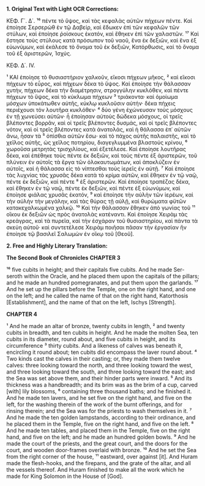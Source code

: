 **1. Original Text with Light OCR Corrections:**

ΚΕΦ. Γ΄. Δ΄.
¹⁶ πέντε τὸ ὕψος, καὶ τὰς κεφαλὰς αὐτῶν πήχεων πέντε. Καὶ ἐποίησε Σερσερὼθ ἐν τῷ Δαβείρ, καὶ ἔδωκεν ἐπὶ τῶν κεφαλῶν τῶν στύλων, καὶ ἐποίησε ῥοίσκους ἑκατόν, καὶ ἔθηκεν ἐπὶ τῶν χαλαστῶν.
¹⁷ Καὶ ἔστησε τοὺς στύλους κατὰ πρόσωπον τοῦ ναοῦ, ἕνα ἐκ δεξιῶν, καὶ ἕνα ἐξ εὐωνύμων, καὶ ἐκάλεσε τὸ ὄνομα τοῦ ἐκ δεξιῶν, Κατόρθωσις, καὶ τὸ ὄνομα τοῦ ἐξ ἀριστερῶν, Ἰσχύς.

ΚΕΦ. Δ΄. IV.

¹ ΚΑΙ ἐποίησε τὸ θυσιαστήριον χαλκοῦν, εἴκοσι πήχεων μῆκος,
² καὶ εἴκοσι πήχεων τὸ εὖρος, καὶ πήχεων δέκα τὸ ὕψος. Καὶ ἐποίησε τὴν θάλασσαν χυτήν, πήχεων δέκα τὴν διαμέτρησιν, στρογγύλην κυκλόθεν, καὶ πέντε πήχεων τὸ ὕψος, καὶ τὸ κύκλωμα πήχεων
³ τριάκοντα· καὶ ὁμοίωμα μόσχων ὑποκάτωθεν αὐτῆς, κύκλῳ κυκλοῦσιν αὐτήν· δέκα πήχεις περιέχουσι τὸν λουτῆρα κυκλόθεν·
⁴ δύο γένη ἐχώνευσαν τοὺς μόσχους ἐν τῇ χωνεύσει αὐτῶν· ἦ ἐποίησαν αὐτοὺς δώδεκα μόσχους, οἱ τρεῖς βλέποντες βορρᾶν, καὶ οἱ τρεῖς βλέποντες δυσμάς, καὶ οἱ τρεῖς βλέποντες νότον, καὶ οἱ τρεῖς βλέποντες κατὰ ἀνατολάς, καὶ ἡ θάλασσα ἐπ᾿ αὐτῶν ἄνω, ἦσαν τὰ
⁵ ὀπίσθια αὐτῶν ἔσω· καὶ τὸ πάχος αὐτῆς παλαιστῆς, καὶ τὸ χεῖλος αὐτῆς, ὡς χεῖλος ποτηρίου, διαγεγλυμμένα βλαστούς κρίνου,
⁶ χωροῦσα μετρητὰς τρισχιλίους, καὶ ἐξετέλεσε. Καὶ ἐποίησε λουτῆρας δέκα, καὶ ἐπέθηκε τοὺς πέντε ἐκ δεξιῶν, καὶ τοὺς πέντε ἐξ ἀριστερῶν, τοῦ πλύνειν ἐν αὐτοῖς τὰ ἔργα τῶν ὁλοκαυτωμάτων, καὶ ἀποκλύζειν ἐν αὐτοῖς, καὶ ἡ θάλασσα εἰς τὸ νίπτεσθαι τοὺς ἱερεῖς ἐν αὐτῇ.
⁷ Καὶ ἐποίησε τὰς λυχνίας τὰς χρυσᾶς δέκα κατὰ τὸ κρίμα αὐτῶν, καὶ ἔθηκεν ἐν τῷ ναῷ, πέντε ἐκ δεξιῶν, καὶ πέντε
⁸ ἐξ ἀριστερῶν. Καὶ ἐποίησε τραπέζας δέκα, καὶ ἔθηκεν ἐν τῷ ναῷ, πέντε ἐκ δεξιῶν, καὶ πέντε ἐξ εὐωνύμων, καὶ ἐποίησε φιάλας χρυσᾶς ἑκατόν,
⁹ καὶ ἐποίησε τὴν αὐλὴν τῶν ἱερέων, καὶ τὴν αὐλὴν τὴν μεγάλην, καὶ τὰς θύρας τῇ αὐλῇ, καὶ θυρώματα φϋτῶν κατακεχαλκωμένα χαλκῷ.
¹⁰ Καὶ τὴν θάλασσαν ἔθηκεν ἀπὸ γωνίας τοῦ
¹¹ οἴκου ἐκ δεξιῶν ὡς πρὸς ἀνατολὰς κατέναντι. Καὶ ἐποίησε Χειρὰμ τὰς κρεάγρας, καὶ τὰ πυρεῖα, καὶ τὴν ἐσχάραν τοῦ θυσιαστηρίου, καὶ πάντα τὰ σκεύη αὐτοῦ· καὶ συντετέλεσε Χειρὰμ ποιῆσαι πᾶσαν τὴν ἐργασίαν ἣν ἐποίησε τῷ βασιλεῖ Σαλωμὼν ἐν οἴκῳ τοῦ [Θεοῦ].

**2. Free and Highly Literary Translation:**

**The Second Book of Chronicles**
**CHAPTER 3**

¹⁶ five cubits in height; and their capitals five cubits. And he made Ser-seroth within the Oracle, and he placed them upon the capitals of the pillars; and he made an hundred pomegranates, and put them upon the garlands.
¹⁷ And he set up the pillars before the Temple, one on the right hand, and one on the left; and he called the name of that on the right hand, Katorthosis [Establishment], and the name of that on the left, Ischys [Strength].

**CHAPTER 4**

¹ And he made an altar of bronze, twenty cubits in length,
² and twenty cubits in breadth, and ten cubits in height. And he made the molten Sea, ten cubits in its diameter, round about, and five cubits in height, and its circumference
³ thirty cubits. And a likeness of calves was beneath it, encircling it round about; ten cubits did encompass the laver round about.
⁴ Two kinds cast the calves in their casting; or, they made them twelve calves: three looking toward the north, and three looking toward the west, and three looking toward the south, and three looking toward the east; and the Sea was set above them, and their hinder parts were inward.
⁵ And its thickness was a handbreadth; and its brim was as the brim of a cup, carved [with] lily blossoms,
⁶ containing three thousand baths; and he finished it. And he made ten lavers, and he set five on the right hand, and five on the left, for the washing therein of the work of the burnt offerings, and for rinsing therein; and the Sea was for the priests to wash themselves in it.
⁷ And he made the ten golden lampstands, according to their ordinance, and he placed them in the Temple, five on the right hand, and five on the left.
⁸ And he made ten tables, and placed them in the Temple, five on the right hand, and five on the left; and he made an hundred golden bowls.
⁹ And he made the court of the priests, and the great court, and the doors for the court, and wooden door-frames overlaid with bronze.
¹⁰ And he set the Sea from the right corner of the house,
¹¹ eastward, over against [it]. And Huram made the flesh-hooks, and the firepans, and the grate of the altar, and all the vessels thereof. And Huram finished to make all the work which he made for King Solomon in the House of [God].